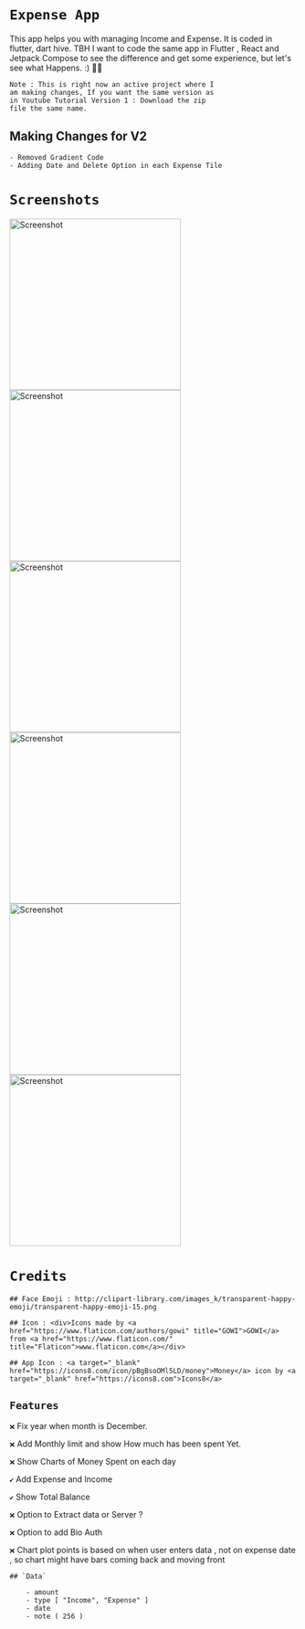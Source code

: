 # `Expense App`

This app helps you with managing Income and Expense. It is coded in flutter, dart hive. TBH I want to code the same app in Flutter , React and Jetpack Compose to see the difference and get some experience, but let's see what Happens. :) 🤠🤗

```
Note : This is right now an active project where I 
am making changes, If you want the same version as 
in Youtube Tutorial Version 1 : Download the zip 
file the same name.
```

## Making Changes for V2
    - Removed Gradient Code
    - Adding Date and Delete Option in each Expense Tile

# `Screenshots`

<img src="screenshots/Screenshot_1636140672_framed.png" width="300" alt="Screenshot">

<img src="screenshots/Screenshot_1636140708_framed.png" width="300" alt="Screenshot">

<img src="screenshots/Screenshot_1636140723_framed.png" width="300" alt="Screenshot">

<img src="screenshots/Screenshot_1636140829_framed.png" width="300" alt="Screenshot">

<img src="screenshots/Screenshot_1636140834_framed.png" width="300" alt="Screenshot">

<img src="screenshots/Screenshot_1636140838_framed.png" width="300" alt="Screenshot">

# `Credits`

```
## Face Emoji : http://clipart-library.com/images_k/transparent-happy-emoji/transparent-happy-emoji-15.png

## Icon : <div>Icons made by <a href="https://www.flaticon.com/authors/gowi" title="GOWI">GOWI</a> from <a href="https://www.flaticon.com/" title="Flaticon">www.flaticon.com</a></div>

## App Icon : <a target="_blank" href="https://icons8.com/icon/pBgBsoOMl5LD/money">Money</a> icon by <a target="_blank" href="https://icons8.com">Icons8</a>
```

## `Features`

`❌` Fix year when month is December. 

`❌`  Add Monthly limit and show How much has been spent Yet.

`❌` Show Charts of Money Spent on each day

`✔️` Add Expense and Income

`✔️` Show Total Balance

`❌` Option to Extract data or Server ?

`❌` Option to add Bio Auth

`❌` Chart plot points is based on when user enters data , not on expense date , so chart might have bars coming back and moving front

```
## `Data`

    - amount
    - type [ "Income", "Expense" ]
    - date
    - note ( 256 )
```
